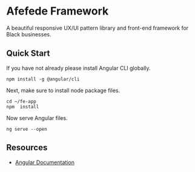 # Afefede Framework
A beautiful responsive UX/UI pattern library and front-end framework for Black businesses.

## Quick Start
If you have  not already please install Angular CLI globally.
```
npm install -g @angular/cli
```

Next, make sure to install node package files.
```
cd ~/fe-app
npm  install
```

Now serve Angular files.
```
ng serve --open
```

## Resources
- [Angular Documentation](https://angular.io/guide/quickstart)
